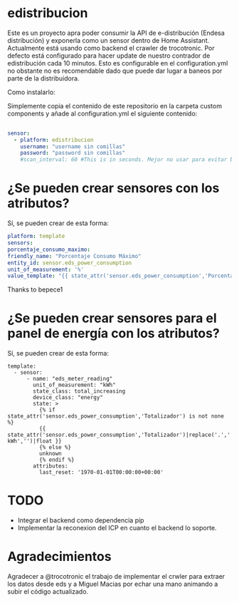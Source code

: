 # edistribucion
Este es un proyecto apra poder consumir la API de e-distribución (Endesa distribución) y exponerla como un sensor dentro de Home Assistant. 
Actualmente está usando como backend el crawler de trocotronic. Por defecto está configurado para hacer update de nuestro contrador de edistribución cada 10 minutos. Esto es configurable en el configuration.yml no obstante no es recomendable dado que puede dar lugar a baneos por parte de la distribuidora. 

Como instalarlo:

Simplemente copia el contenido de este repositorio en la carpeta custom components y añade al configuration.yml el siguiente contenido:

``` yaml
  
sensor:
  - platform: edistribucion
    username: "username sin comillas"
    password: "password sin comillas"
    #scan_interval: 60 #This is in seconds. Mejor no usar para evitar baneos
```

 
# ¿Se pueden crear sensores con los atributos? 
Sí, se pueden crear de esta forma:

``` yaml
platform: template
sensors:
porcentaje_consumo_maximo:
friendly_name: "Porcentaje Consumo Máximo"
entity_id: sensor.eds_power_consumption
unit_of_measurement: '%'
value_template: "{{ state_attr('sensor.eds_power_consumption','Porcentaje actual')|replace(',','.')|replace('%','')|float }}"
```
Thanks to bepece1


# ¿Se pueden crear sensores para el panel de energía con los atributos? 
Sí, se pueden crear de esta forma:

```
template:
  - sensor:
      - name: "eds_meter_reading"
        unit_of_measurement: "kWh"
        state_class: total_increasing
        device_class: "energy"
        state: >
          {% if state_attr('sensor.eds_power_consumption','Totalizador') is not none %}
          {{ state_attr('sensor.eds_power_consumption','Totalizador')|replace('.','')|replace(' kWh','')|float }}
          {% else %}
          unknown
          {% endif %}
        attributes:
          last_reset: '1970-01-01T00:00:00+00:00'
```

TODO
=======
* Integrar el backend como dependencia pip
* Implementar la reconexion del ICP en cuanto el backend lo soporte. 

Agradecimientos
=======
Agradecer a @trocotronic el trabajo de implementar el crwler para extraer los datos desde eds y a Miguel Macias por echar una mano animando a subir el código actualizado. 

